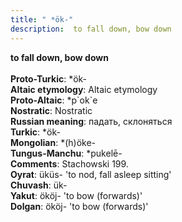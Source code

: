 ```yaml
---
title: " *ök-"
description:  to fall down, bow down
---
```

<p data-pagefind-weight="0.5">
<strong> to fall down, bow down</strong><br><br>
<strong>Proto-Turkic</strong>:  *ök-<br>
<strong>Altaic etymology</strong>:  Altaic etymology<br>
<strong> Proto-Altaic</strong>:  *p`ok`e<br>
<strong>Nostratic</strong>:  Nostratic<br>
<strong>Russian meaning</strong>:  падать, склоняться<br>
<strong>Turkic</strong>:  *ök-<br>
<strong>Mongolian</strong>:  *(h)öke-<br>
<strong>Tungus-Manchu</strong>:  *pukelē-<br>
<strong>Comments</strong>:  Stachowski 199.<br>
<strong>Oyrat</strong>:  üküs- 'to nod, fall asleep sitting'<br>
<strong>Chuvash</strong>:  ük-<br>
<strong>Yakut</strong>:  ököj- 'to bow (forwards)'<br>
<strong>Dolgan</strong>:  ököj- 'to bow (forwards)'<br>

</p>
